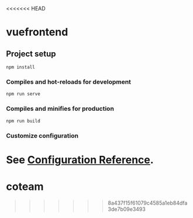 <<<<<<< HEAD
# vuefrontend

## Project setup
```
npm install
```

### Compiles and hot-reloads for development
```
npm run serve
```

### Compiles and minifies for production
```
npm run build
```

### Customize configuration
See [Configuration Reference](https://cli.vuejs.org/config/).
=======
# coteam
>>>>>>> 8a437f15f61079c4585a1eb84dfa3de7b09e3493
